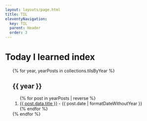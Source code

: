 ```yaml
---
layout: layouts/page.html
title: TIL
eleventyNavigation:
  key: TIL
  parent: Header
  order: 3
---
```


# Today I learned index

<ol class="stack index">
{% for year, yearPosts in collections.tilsByYear %}
  <h2>{{ year }}</h2>
  <ol class="stack">
  {% for post in yearPosts | reverse %}
  <li>
    <a href="{{post.url}}">{{ post.data.title }}</a> -
    <time dateTime={{post.date | formatDateWithoutYear }}>{{ post.date | formatDateWithoutYear }}</time>
  </li>
  {% endfor %}
  </ol>
{% endfor %}
</ol>
